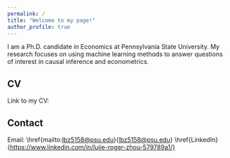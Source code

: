 ```yaml
---
permalink: /
title: "Welcome to my page!"
author_profile: true
---
```


I am a Ph.D. candidate in Economics at Pennsylvania State University. My research focuses on using machine learning methods to answer questions of interest in causal inference and econometrics.


CV
-----
Link to my CV: 

Contact
------
Email: \href{mailto:lbz5158@psu.edu}{lbz5158@psu.edu}
\href{LinkedIn}{https://www.linkedin.com/in/lujie-roger-zhou-579789a1/}

